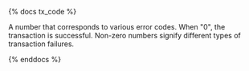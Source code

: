 {% docs tx_code %}

A number that corresponds to various error codes. When "0", the transaction is successful. Non-zero numbers signify different types of transaction failures. 

{% enddocs %}
